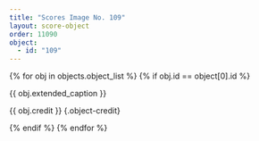 ```yaml
---
title: "Scores Image No. 109"
layout: score-object
order: 11090
object:
  - id: "109"
---
```


{% for obj in objects.object_list %}
{% if obj.id == object[0].id %}

{{ obj.extended_caption }}

{{ obj.credit }} {.object-credit}

{% endif %}
{% endfor %}
